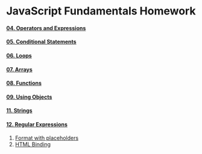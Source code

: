 JavaScript Fundamentals Homework
================================

#### [04. Operators and Expressions](./../04.Operators_and_Expressions/)
#### [05. Conditional Statements](./../05.Conditional_Statements/)
#### [06. Loops](./../06.Loops/)
#### [07. Arrays](./../07.Arrays/)
#### [08. Functions](./../08.Functions/)
#### [09. Using Objects](./../09.Using_Objects)
#### [11. Strings](./../11.Strings)
#### [12. Regular Expressions](./)

1. [Format with placeholders](./1.Format-with-placeholders.js)
1. [HTML Binding](./2.HTML-Binding.js)